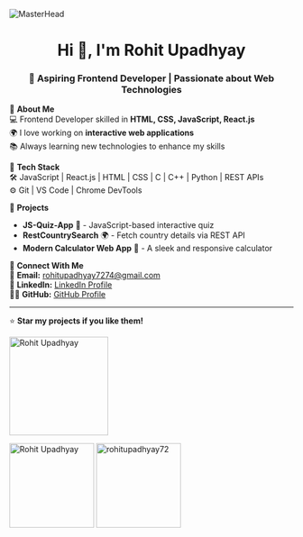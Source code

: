 ![MasterHead](https://greymatter.com/wp-content/uploads/2021/12/ezgif.com-optimize.gif)
<h1 align="center">Hi 👋, I'm Rohit Upadhyay </h1>
<h3 align="center">🚀 Aspiring Frontend Developer | Passionate about Web Technologies</h3>
 
 

🔹 **About Me**  
💻 Frontend Developer skilled in **HTML, CSS, JavaScript, React.js**  
🌍 I love working on **interactive web applications**  
📚 Always learning new technologies to enhance my skills  

🔹 **Tech Stack**  
🛠️ JavaScript | React.js | HTML | CSS | C | C++ | Python | REST APIs  
⚙️ Git | VS Code | Chrome DevTools  

🔹 **Projects**  
- **JS-Quiz-App** 🎯 - JavaScript-based interactive quiz  
- **RestCountrySearch** 🌍 - Fetch country details via REST API  
- **Modern Calculator Web App** 🧮 - A sleek and responsive calculator  

🔹 **Connect With Me**  
📧 **Email:** <a href="mailto:rohitupadhyay7274@gmail.com" target="_blank">rohitupadhyay7274@gmail.com</a>  
💼 **LinkedIn:** <a href="https://www.linkedin.com/in/rohit-upadhyay-6582062a1/" target="_blank">LinkedIn Profile</a>  
👨‍💻 **GitHub:** <a href="https://github.com/rohitupadhyay72" target="_blank">GitHub Profile</a>

---
⭐ **Star my projects if you like them!**  
<p align="left"> <img width="175" src="https://komarev.com/ghpvc/?username=rohitupadhyay72&label=Profile%20views&color=0e75b6&style=flat" alt="Rohit Upadhyay" /> </p>
<img height="150" align="center" src="https://github-readme-stats.vercel.app/api/top-langs?username=rohitupadhyay72&show_icons=true&locale=en&layout=compact" alt="Rohit Upadhyay" />
  
<img height="150" align="center" src="https://github-readme-stats.vercel.app/api?username=rohitupadhyay72&show_icons=true&theme=radical" alt="rohitupadhyay72" />




